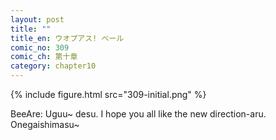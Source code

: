 ```yaml
---
layout: post
title: ""
title_en: ウオプアス! ベール
comic_no: 309
comic_ch: 第十章
category: chapter10
---
```

{% include figure.html src="309-initial.png" %}

BeeAre: Uguu~ desu. I hope you all like the new direction-aru. Onegaishimasu~
